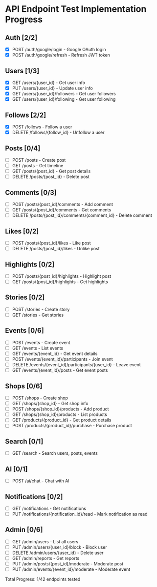 # API Endpoint Test Implementation Progress

## Auth [2/2]
- [x] POST /auth/google/login - Google OAuth login
- [x] POST /auth/google/refresh - Refresh JWT token

## Users [1/3]
- [x] GET /users/{user_id} - Get user info
- [x] PUT /users/{user_id} - Update user info
- [x] GET /users/{user_id}/followers - Get user followers
- [x] GET /users/{user_id}/following - Get user following

## Follows [2/2]
- [x] POST /follows - Follow a user
- [x] DELETE /follows/{follow_id} - Unfollow a user

## Posts [0/4]
- [ ] POST /posts - Create post
- [ ] GET /posts - Get timeline
- [ ] GET /posts/{post_id} - Get post details
- [ ] DELETE /posts/{post_id} - Delete post

## Comments [0/3]
- [ ] POST /posts/{post_id}/comments - Add comment
- [ ] GET /posts/{post_id}/comments - Get comments
- [ ] DELETE /posts/{post_id}/comments/{comment_id} - Delete comment

## Likes [0/2]
- [ ] POST /posts/{post_id}/likes - Like post
- [ ] DELETE /posts/{post_id}/likes - Unlike post

## Highlights [0/2]
- [ ] POST /posts/{post_id}/highlights - Highlight post
- [ ] GET /posts/{post_id}/highlights - Get highlights

## Stories [0/2]
- [ ] POST /stories - Create story
- [ ] GET /stories - Get stories

## Events [0/6]
- [ ] POST /events - Create event
- [ ] GET /events - List events
- [ ] GET /events/{event_id} - Get event details
- [ ] POST /events/{event_id}/participants - Join event
- [ ] DELETE /events/{event_id}/participants/{user_id} - Leave event
- [ ] GET /events/{event_id}/posts - Get event posts

## Shops [0/6]
- [ ] POST /shops - Create shop
- [ ] GET /shops/{shop_id} - Get shop info
- [ ] POST /shops/{shop_id}/products - Add product
- [ ] GET /shops/{shop_id}/products - List products
- [ ] GET /products/{product_id} - Get product details
- [ ] POST /products/{product_id}/purchase - Purchase product

## Search [0/1]
- [ ] GET /search - Search users, posts, events

## AI [0/1]
- [ ] POST /ai/chat - Chat with AI

## Notifications [0/2]
- [ ] GET /notifications - Get notifications
- [ ] PUT /notifications/{notification_id}/read - Mark notification as read

## Admin [0/6]
- [ ] GET /admin/users - List all users
- [ ] PUT /admin/users/{user_id}/block - Block user
- [ ] DELETE /admin/users/{user_id} - Delete user
- [ ] GET /admin/reports - Get reports
- [ ] PUT /admin/posts/{post_id}/moderate - Moderate post
- [ ] PUT /admin/events/{event_id}/moderate - Moderate event

Total Progress: 1/42 endpoints tested
